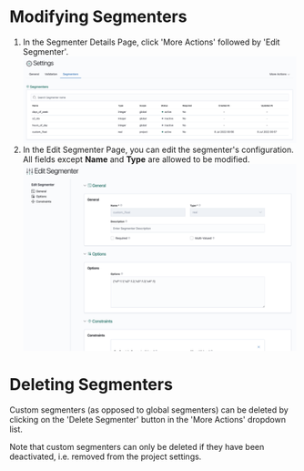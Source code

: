 # Modifying Segmenters
1. In the Segmenter Details Page, click 'More Actions' followed by 'Edit Segmenter'.
   ![Modify Custom Segmenter Edit Button](../assets/17_modifying_custom_segmenter_edit_button.png)
2. In the Edit Segmenter Page, you can edit the segmenter's configuration. All fields except **Name** and **Type** are
   allowed to be modified.
   ![Modify Custom Segmenter Edit Page](../assets/17_modifying_custom_segmenter_edit_page.png)

# Deleting Segmenters
Custom segmenters (as opposed to global segmenters) can be deleted by clicking on the 'Delete Segmenter' button in
the 'More Actions' dropdown list.

Note that custom segmenters can only be deleted if they have been deactivated, i.e.
removed from the project settings.
